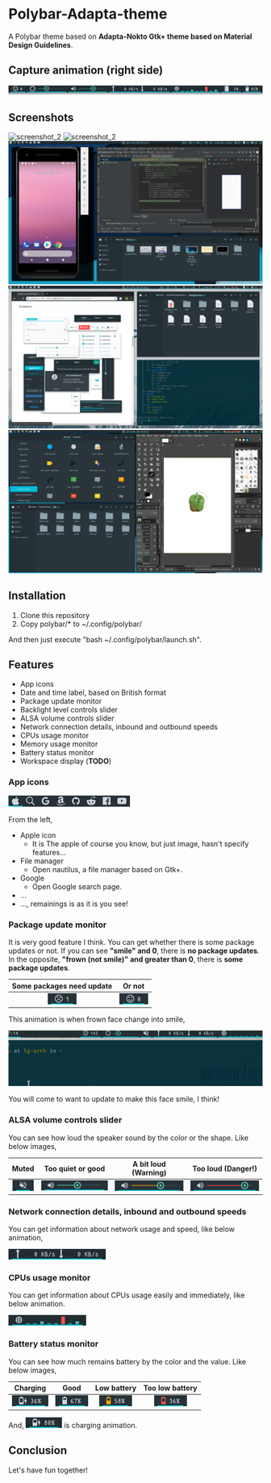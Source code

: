 # Polybar-Adapta-theme

A Polybar theme based on **Adapta-Nokto Gtk+ theme based on Material Design Guidelines**.

## Capture animation (right side)
![right_animation](https://raw.githubusercontent.com/matoruru/imgs/master/polybar-adapta-theme/animation.gif)

## Screenshots

![screenshot_2](https://raw.githubusercontent.com/matoruru/imgs/master/polybar-adapta-theme/screenshot_empty_1.png)
![screenshot_2](https://raw.githubusercontent.com/matoruru/imgs/master/polybar-adapta-theme/screenshot_empty_2.png)
![screenshot_1](https://raw.githubusercontent.com/matoruru/imgs/master/polybar-adapta-theme/screenshot_1.png)
![screenshot_4](https://raw.githubusercontent.com/matoruru/imgs/master/polybar-adapta-theme/screenshot_2.png)
![screenshot_3](https://raw.githubusercontent.com/matoruru/imgs/master/polybar-adapta-theme/screenshot_3.png)

## Installation

1. Clone this repository
2. Copy polybar/* to ~/.config/polybar/

And then just execute "bash ~/.config/polybar/launch.sh".

## Features

- App icons
- Date and time label, based on British format
- Package update monitor
- Backlight level controls slider
- ALSA volume controls slider
- Network connection details, inbound and outbound speeds
- CPUs usage monitor
- Memory usage monitor
- Battery status monitor
- Workspace display (**TODO**)

### App icons

![app_icons](https://raw.githubusercontent.com/matoruru/imgs/master/polybar-adapta-theme/app_icons.png)

From the left,
- Apple icon
  - It is The apple of course you know, but just image, hasn't specify features...
- File manager
  - Open nautilus, a file manager based on Gtk+.
- Google
  - Open Google search page.
- ...
- ..., remainings is as it is you see!

### Package update monitor

It is very good feature I think. You can get whether there is some package updates or not.
If you can see **"smile" and 0**, there is **no package updates**. In the opposite, **"frown (not smile)" and greater than 0**, there is **some package updates**.

| Some packages need update | Or not |
| :--: | :--: |
| ![updated](https://raw.githubusercontent.com/matoruru/imgs/master/polybar-adapta-theme/updated.png) | ![notupdated](https://raw.githubusercontent.com/matoruru/imgs/master/polybar-adapta-theme/notupdated.png) |

This animation is when frown face change into smile,

![volume_red](https://raw.githubusercontent.com/matoruru/imgs/master/polybar-adapta-theme/animation-frown-smile.gif)

You will come to want to update to make this face smile, I think!

### ALSA volume controls slider

You can see how loud the speaker sound by the color or the shape.
Like below images,

| Muted | Too quiet or good | A bit loud (Warning) | Too loud (Danger!) |
| :---: | :---------------: | :------------------: | :----------------: |
| ![volume_muted](https://raw.githubusercontent.com/matoruru/imgs/master/polybar-adapta-theme/volume_muted.png) | ![volume_normal](https://raw.githubusercontent.com/matoruru/imgs/master/polybar-adapta-theme/volume_normal.png) | ![volume_yellos](https://raw.githubusercontent.com/matoruru/imgs/master/polybar-adapta-theme/volume_yellow.png) | ![volume_red](https://raw.githubusercontent.com/matoruru/imgs/master/polybar-adapta-theme/volume_red.png) |

### Network connection details, inbound and outbound speeds

You can get information about network usage and speed, like below animation,

![volume_red](https://raw.githubusercontent.com/matoruru/imgs/master/polybar-adapta-theme/animation-network-speed.gif)


### CPUs usage monitor

You can get information about CPUs usage easily and immediately, like below animation.

![volume_red](https://raw.githubusercontent.com/matoruru/imgs/master/polybar-adapta-theme/animation-cpus.gif)


### Battery status monitor

You can see how much remains battery by the color and the value.
Like below images,

| Charging | Good | Low battery | Too low battery |
| :------: | :--: | :---------: | :-------------: |
| ![battery_charing](https://raw.githubusercontent.com/matoruru/imgs/master/polybar-adapta-theme/battery_charging.png) | ![battery_normal](https://raw.githubusercontent.com/matoruru/imgs/master/polybar-adapta-theme/battery_normal.png) | ![battery_yellow](https://raw.githubusercontent.com/matoruru/imgs/master/polybar-adapta-theme/battery_yellow.png) | ![battery_red](https://raw.githubusercontent.com/matoruru/imgs/master/polybar-adapta-theme/battery_red.png) |

And, ![battery_red](https://raw.githubusercontent.com/matoruru/imgs/master/polybar-adapta-theme/animation-charging.gif) is charging animation.

## Conclusion

Let's have fun together!

